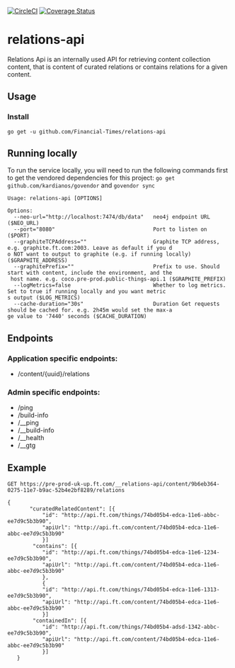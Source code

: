 [![CircleCI](https://circleci.com/gh/Financial-Times/relations-api/tree/master.png?style=shield)](https://circleci.com/gh/Financial-Times/relations-api/tree/master)
[![Coverage Status](https://coveralls.io/repos/github/Financial-Times/relations-api/badge.svg)](https://coveralls.io/github/Financial-Times/relations-api)
# relations-api

Relations Api is an internally used API for retrieving content collection content, that is content of curated relations or contains relations for a given content.

## Usage
### Install
`go get -u github.com/Financial-Times/relations-api`

## Running locally
To run the service locally, you will need to run the following commands first to get the vendored dependencies for this project:
  `go get github.com/kardianos/govendor` and
  `govendor sync`

```
Usage: relations-api [OPTIONS]

Options:
  --neo-url="http://localhost:7474/db/data"   neo4j endpoint URL ($NEO_URL)
  --port="8080"                               Port to listen on ($PORT)
  --graphiteTCPAddress=""                     Graphite TCP address, e.g. graphite.ft.com:2003. Leave as default if you d
o NOT want to output to graphite (e.g. if running locally) ($GRAPHITE_ADDRESS)
  --graphitePrefix=""                         Prefix to use. Should start with content, include the environment, and the
 host name. e.g. coco.pre-prod.public-things-api.1 ($GRAPHITE_PREFIX)
  --logMetrics=false                          Whether to log metrics. Set to true if running locally and you want metric
s output ($LOG_METRICS)
  --cache-duration="30s"                      Duration Get requests should be cached for. e.g. 2h45m would set the max-a
ge value to '7440' seconds ($CACHE_DURATION)
```

## Endpoints

### Application specific endpoints:

* /content/{uuid}/relations

### Admin specific endpoints:

* /ping
* /build-info
* /__ping
* /__build-info
* /__health
* /__gtg

## Example

`GET https://pre-prod-uk-up.ft.com/__relations-api/content/9b6eb364-0275-11e7-b9ac-52b4e2bf8289/relations`

```
{
       "curatedRelatedContent": [{
           "id": "http://api.ft.com/things/74bd05b4-edca-11e6-abbc-ee7d9c5b3b90",
           "apiUrl": "http://api.ft.com/content/74bd05b4-edca-11e6-abbc-ee7d9c5b3b90"
           }]
        "contains": [{
           "id": "http://api.ft.com/things/74bd05b4-edca-11e6-1234-ee7d9c5b3b90",
           "apiUrl": "http://api.ft.com/content/74bd05b4-edca-11e6-abbc-ee7d9c5b3b90"
           },
           {
           "id": "http://api.ft.com/things/74bd05b4-edca-11e6-1313-ee7d9c5b3b90",
           "apiUrl": "http://api.ft.com/content/74bd05b4-edca-11e6-abbc-ee7d9c5b3b90"
           }]
        "containedIn": [{
           "id": "http://api.ft.com/things/74bd05b4-adsd-1342-abbc-ee7d9c5b3b90",
           "apiUrl": "http://api.ft.com/content/74bd05b4-edca-11e6-abbc-ee7d9c5b3b90"
           }]
   }
```
